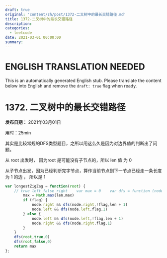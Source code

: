 ```yaml
---
draft: true
original: 'content/zh/post/1372-二叉树中的最长交错路径.md'
title: 1372-二叉树中的最长交错路径
description: 
categories:
  - leetcode
date: 2021-03-01 00:00:00
summary: 
---
```


# ENGLISH TRANSLATION NEEDED

This is an automatically generated English stub. Please translate the content below into English and remove the `draft: true` flag when ready.

<!-- ORIGINAL CHINESE CONTENT STARTS -->
# 1372. 二叉树中的最长交错路径

**发布日期：** 2021年03月01日

用时：25min

其实是比较常规的DFS类型题目，之所以用这么久是因为对边界值的判断出了问题。

从 root 出发时， 因为root 是可能没有子节点的，所以 len 值 为 0

从子节点出发，因为已经判断完字节点，算作当前节点到下一节点已经走一条长度为 1 的边 ， 所以是 1

```javascript
var longestZigZag = function(root) {
    // true left false right    var max = 0    var dfs = function (node,flag,len) {
        max = Math.max(len,max)
        if (flag) {
            node.right && dfs(node.right,!flag,len + 1)
            node.left && dfs(node.left,flag,1)
        } else {
            node.left && dfs(node.left,!flag,len + 1)
            node.right && dfs(node.right,flag,1)
        }
    }
    dfs(root,true,0)
    dfs(root,false,0)
    return max
};
```
<!-- ORIGINAL CHINESE CONTENT ENDS -->
